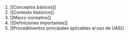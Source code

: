 1) [[Conceptos básicos]]
2) [[Contexto histórico]]
3) [[Marco normativo]]
4) [[Definiciones importantes]]
5) [[Procedimientos principales aplicables al uso de UAS]]